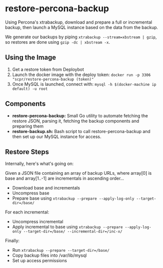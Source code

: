# restore-percona-backup

Using Percona's xtrabackup, download and prepare a full or incremental
backup, then launch a MySQL instance based on the data from the backup.

We generate our backups by piping `xtrabackup --stream=xbstream | gzip`,
so restores are done using `gzip -dc | xbstream -x`.

## Using the Image

1) Get a restore token from Deploybot
2) Launch the docker image with the deploy token: `docker run -p 3306 "scpr/restore-percona-backup (token)"`
3) Once MySQL is launched, connect with: `mysql -h $(docker-machine ip default) -u root`

## Components

* __restore-percona-backup:__ Small Go utility to automate fetching the restore JSON, parsing it, fetching the backup components and preparing them
* __restore-backup.sh:__ Bash script to call restore-percona-backup and then set up our MySQL instance for access.

## Restore Steps

Internally, here's what's going on:

Given a JSON file containing an array of backup URLs, where array[0] is
base and array[1..-1] are incrementals in ascending order...

* Download base and incrementals
* Uncompress base
* Prepare base using `xtrabackup --prepare --apply-log-only --target-dir=/base/`

For each incremental:

* Uncompress incremental
* Apply incremental to base using `xtrabackup --prepare --apply-log-only --target-dir=/base/ --incremental-dir=/inc-x/`

Finally:

* Run `xtrabackup --prepare --target-dir=/base/`
* Copy backup files into /var/lib/mysql
* Set up access permissions
